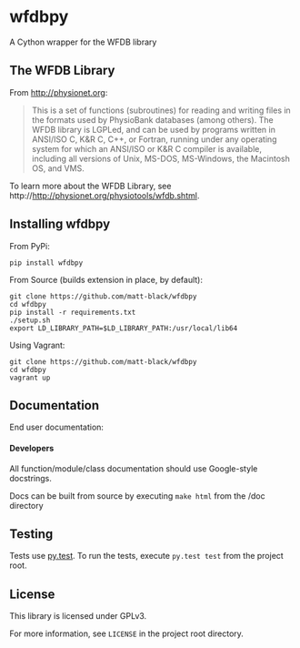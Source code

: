 # wfdbpy
A Cython wrapper for the WFDB library

## The WFDB Library

From http://physionet.org:

> This is a set of functions (subroutines) for reading and writing files in the formats used by PhysioBank databases (among others). The WFDB library is LGPLed, and can be used by programs written in ANSI/ISO C, K&R C, C++, or Fortran, running under any operating system for which an ANSI/ISO or K&R C compiler is available, including all versions of Unix, MS-DOS, MS-Windows, the Macintosh OS, and VMS.

To learn more about the WFDB Library, see http://http://physionet.org/physiotools/wfdb.shtml.

## Installing wfdbpy

From PyPi:

    pip install wfdbpy

From Source (builds extension in place, by default):

    git clone https://github.com/matt-black/wfdbpy
    cd wfdbpy
    pip install -r requirements.txt
    ./setup.sh
    export LD_LIBRARY_PATH=$LD_LIBRARY_PATH:/usr/local/lib64

Using Vagrant:

    git clone https://github.com/matt-black/wfdbpy
    cd wfdbpy
    vagrant up

## Documentation

End user documentation:

#### Developers

All function/module/class documentation should use Google-style docstrings.

Docs can be built from source by executing `make html` from the /doc directory

## Testing

Tests use [py.test](pytest.org). To run the tests, execute `py.test test` from the project root.

## License

This library is licensed under GPLv3.

For more information, see `LICENSE` in the project root directory.
